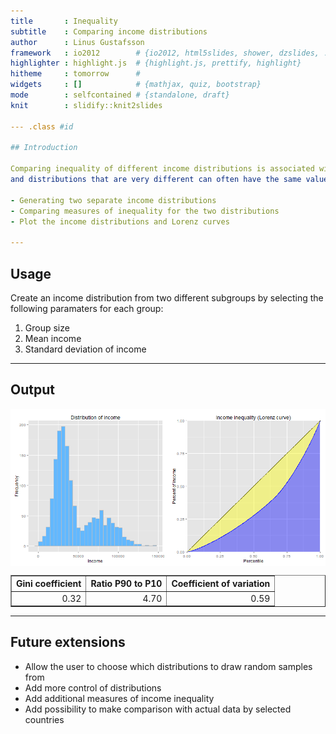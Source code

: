 ```yaml
---
title       : Inequality
subtitle    : Comparing income distributions
author      : Linus Gustafsson
framework   : io2012        # {io2012, html5slides, shower, dzslides, ...}
highlighter : highlight.js  # {highlight.js, prettify, highlight}
hitheme     : tomorrow      # 
widgets     : []            # {mathjax, quiz, bootstrap}
mode        : selfcontained # {standalone, draft}
knit        : slidify::knit2slides

--- .class #id 

## Introduction

Comparing inequality of different income distributions is associated with a number of problems. For example, different measures of inequality will rank income distributions differently,
and distributions that are very different can often have the same value for some inequality measures. The purpose of this application is to allow the user to compare different income distributions, by:

- Generating two separate income distributions
- Comparing measures of inequality for the two distributions
- Plot the income distributions and Lorenz curves

---
```


## Usage

Create an income distribution from two different subgroups by selecting the following paramaters for each group:

1. Group size
2. Mean income
3. Standard deviation of income

---

## Output


<img src="assets/fig/plots-1.png" title="plot of chunk plots" alt="plot of chunk plots" style="display: block; margin: auto;" />

<!-- html table generated in R 3.2.0 by xtable 1.7-4 package -->
<!-- Sun May 24 18:50:24 2015 -->
<table border=1>
<tr> <th> Gini coefficient </th> <th> Ratio P90 to P10 </th> <th> Coefficient of variation </th>  </tr>
  <tr> <td align="right"> 0.32 </td> <td align="right"> 4.70 </td> <td align="right"> 0.59 </td> </tr>
   </table>

---

## Future extensions

- Allow the user to choose which distributions to draw random samples from
- Add more control of distributions
- Add additional measures of income inequality
- Add possibility to make comparison with actual data by selected countries
